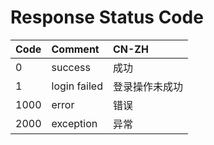 # Response Status Code

|Code|Comment|CN-ZH|
|:----|:----|:----|
|0|success|成功|
|1|login failed|登录操作未成功|
|1000|error|错误|
|2000|exception|异常|